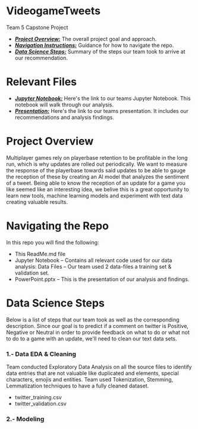 # VideogameTweets
Team 5 Capstone Project

* [***Project Overview:***](#project-overview) The overall project goal and approach.
* [***Navigation Instructions:***](#navigating-the-repo) Guidance for how to navigate the repo.
* [***Data Science Steps:***](#data-science-steps) Summary of the steps our team took to arrive at our recommendation.

# Relevant Files

* [***Jupyter Notebook:***](TweetSentimentAnalysis.ipynb) Here's the link to our teams Jupyter Notebook. This notebook will walk through our analysis.
* [***Presentation:***](Group5CapstonePresentation.pptx) Here's the link to our teams presentation. It includes our recommendations and analysis findings.


# Project Overview

Multiplayer games rely on playerbase retention to be profitable in the long run, which is why updates are rolled out periodically. We want to measure the response of the playerbase towards said updates to be able to gauge the reception of these by creating an AI model that analyzes the sentiment of a tweet. Being able to know the reception of an update for a game you like seemed like an interesting idea, we belive this is a great opportunity to learn new tools, machine learning models and experiment with text data creating valuable results.


# Navigating the Repo
In this repo you will find the following:
-	This ReadMe.md file
-	Jupyter Notebook – Contains all relevant code used for our data analysis: Data Files – Our team used 2 data-files a training set & validation set.
-	PowerPoint.pptx – This is the presentation of our analysis and findings.

# Data Science Steps
Below is a list of steps that our team took as well as the corresponding description. Since our goal is to predict if a comment on twitter is Positive, Negative or Neutral in order to provide feedback on what to do or what not to do to a game with an update, we'll need to clean our text data sets.

### 1.- Data EDA & Cleaning
Team conducted Exploratory Data Analysis on all the source files to identify data entries that are not valuable like duplicated and elements, special characters, emojis and entities. Team used Tokenization, Stemming, Lemmatization techniques to have a fully cleaned dataset.
-	twitter_training.csv
-	twitter_validation.csv


### 2.- Modeling
